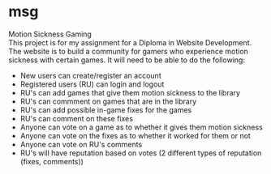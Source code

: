 # msg
Motion Sickness Gaming<br>
This project is for my assignment for a Diploma in Website Development.
The website is to build a community for gamers who experience motion sickness with certain games. 
It will need to be able to do the following:
  - New users can create/register an account
  - Registered users (RU) can login and logout
  - RU's can add games that give them motion sickness to the library
  - RU's can commment on games that are in the library
  - RU's can add possible in-game fixes for the games
  - RU's can comment on these fixes
  - Anyone can vote on a game as to whether it gives them motion sickness
  - Anyone can vote on the fixes as to whether it worked for them or not
  - Anyone can vote on RU's comments
  - RU's will have reputation based on votes (2 different types of reputation (fixes, comments))
